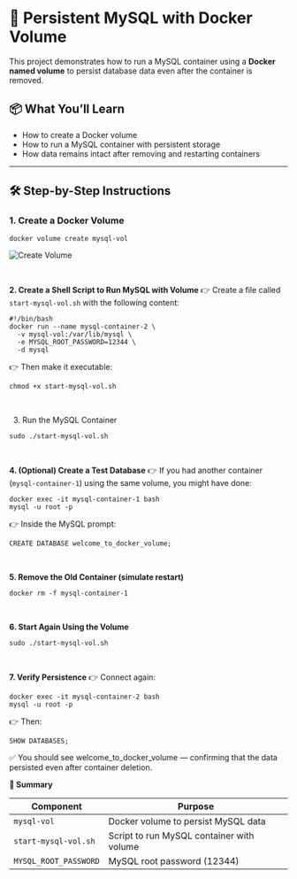 # 🐳 Persistent MySQL with Docker Volume

This project demonstrates how to run a MySQL container using a **Docker named volume** to persist database data even after the container is removed.

## 📦 What You’ll Learn

- How to create a Docker volume
- How to run a MySQL container with persistent storage
- How data remains intact after removing and restarting containers

---

## 🛠️ Step-by-Step Instructions

### 1. Create a Docker Volume

```
docker volume create mysql-vol
```
![Create Volume](docker-volume-images./Create-volume1.png)

</br>

**2. Create a Shell Script to Run MySQL with Volume**
 👉 Create a file called `start-mysql-vol.sh` with the following content:
```
#!/bin/bash
docker run --name mysql-container-2 \
  -v mysql-vol:/var/lib/mysql \
  -e MYSQL_ROOT_PASSWORD=12344 \
  -d mysql
```
 👉 Then make it executable:
```
chmod +x start-mysql-vol.sh
```
</br>

3. Run the MySQL Container
```
sudo ./start-mysql-vol.sh
```
</br>

**4. (Optional) Create a Test Database**
 👉 If you had another container (`mysql-container-1`) using the same volume, you might have done:
```
docker exec -it mysql-container-1 bash
mysql -u root -p
```
 👉 Inside the MySQL prompt:
```
CREATE DATABASE welcome_to_docker_volume;
```
</br>

**5. Remove the Old Container (simulate restart)**
```
docker rm -f mysql-container-1
```
</br>

**6. Start Again Using the Volume**
```
sudo ./start-mysql-vol.sh
```
</br>

**7. Verify Persistence**
 👉 Connect again:
```
docker exec -it mysql-container-2 bash
mysql -u root -p
```
 👉 Then:
```
SHOW DATABASES;
```
✅ You should see welcome_to_docker_volume — confirming that the data persisted even after container deletion.

**📁 Summary**

| Component             | Purpose                                   |
| --------------------- | ----------------------------------------- |
| `mysql-vol`           | Docker volume to persist MySQL data       |
| `start-mysql-vol.sh`  | Script to run MySQL container with volume |
| `MYSQL_ROOT_PASSWORD` | MySQL root password (12344)               |




































